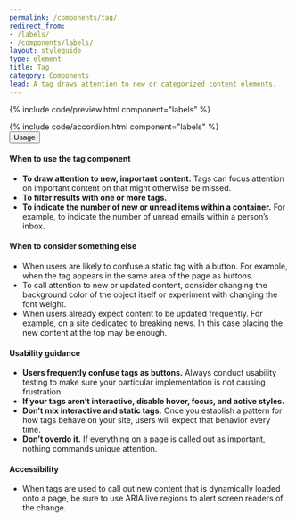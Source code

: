 ```yaml
---
permalink: /components/tag/
redirect_from:
- /labels/
- /components/labels/
layout: styleguide
type: element
title: Tag
category: Components
lead: A tag draws attention to new or categorized content elements.
---
```


{% include code/preview.html component="labels" %}
<section class="site-component-section">
  {% include code/accordion.html component="labels" %}
  <div class="usa-accordion usa-accordion--bordered site-accordion-docs">
    <button class="usa-button-unstyled usa-accordion__button"
        aria-expanded="true" aria-controls="tag-docs">
      Usage
    </button>
    <div id="tag-docs" aria-hidden="false" class="usa-accordion__content site-component-usage">
      <h4>When to use the tag component</h4>
      <ul class="usa-content-list">
        <li><strong>To draw attention to new, important content.</strong> Tags can focus attention on important content on that might otherwise be missed.</li>
        <li><strong>To filter results with one or more tags.</strong></li>
        <li><strong>To indicate the number of new or unread items within a container.</strong> For example, to indicate the number of unread emails within a person’s inbox.</li>
      </ul>
      <h4>When to consider something else</h4>
      <ul class="usa-content-list">
        <li>When users are likely to confuse a static tag with a button. For example, when the tag appears in the same area of the page as buttons.</li>
        <li>To call attention to new or updated content, consider changing the background color of the object itself or experiment with changing the font weight.</li>
        <li>When users already expect content to be updated frequently. For example, on a site dedicated to breaking news. In this case placing the new content at the top may be enough.</li>
      </ul>
      <h4>Usability guidance</h4>
      <ul class="usa-content-list">
        <li><strong>Users frequently confuse tags as buttons.</strong> Always conduct usability testing to make sure your particular implementation is not causing frustration.</li>
        <li><strong>If your tags aren’t interactive, disable hover, focus, and active styles.</strong></li>
        <li><strong>Don’t mix interactive and static tags.</strong> Once you establish a pattern for how tags behave on your site, users will expect that behavior every time.</li>
        <li><strong>Don’t overdo it.</strong> If everything on a page is called out as important, nothing commands unique attention.</li>
      </ul>
      <h4 class="usa-heading">Accessibility</h4>
      <ul class="usa-content-list">
        <li>When tags are used to call out new content that is dynamically loaded onto a page, be sure to use ARIA live regions to alert screen readers of the change.</li>
      </ul>
    </div>
  </div>
</section>
